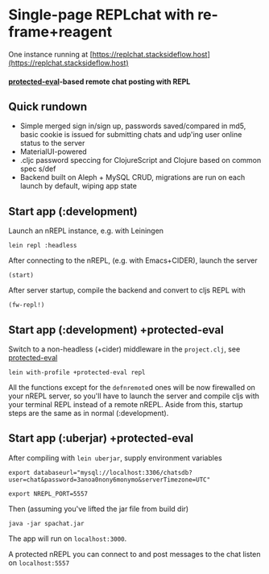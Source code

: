 # Single-page REPLchat with re-frame+reagent

 One instance running at [https://replchat.stacksideflow.host](https://replchat.stacksideflow.host)

####  [protected-eval](github.com/stacksideflow/protected-eval)-based remote chat posting with  REPL

## Quick rundown

- Simple merged sign in/sign up, passwords saved/compared in md5, basic cookie is issued for submitting chats and udp'ing user online status to the server
- MaterialUI-powered
- .cljc password speccing for ClojureScript and Clojure based on common spec s/def
- Backend built on Aleph + MySQL CRUD, migrations are run on each launch by default, wiping app state

## Start app (:development)

Launch an nREPL instance, e.g. with Leiningen

`lein repl :headless`

After connecting to the nREPL, (e.g. with Emacs+CIDER), launch the server

`(start)`

After server startup, compile the backend and convert to cljs REPL with

`(fw-repl!)`

## Start app (:development) +protected-eval

Switch to a non-headless (+cider) middleware in the `project.clj`, see [protected-eval](github.com/stacksideflow/protected-eval)

`lein with-profile +protected-eval repl`

All the functions except for the `defnremote`d ones will be now firewalled on your nREPL server, so you'll have to launch the server and compile cljs with your terminal REPL instead of a remote nREPL. Aside from this, startup steps are the same as in normal (:development).

## Start app (:uberjar) +protected-eval

After compiling with `lein uberjar`, supply environment variables

`export databaseurl="mysql://localhost:3306/chatsdb?user=chat&password=3anoa0nony6monymo&serverTimezone=UTC"`

`export NREPL_PORT=5557`

Then (assuming you've lifted the jar file from build dir)

`java -jar spachat.jar`


The app will run on `localhost:3000`.

A protected nREPL you can connect to and post messages to the chat listen on `localhost:5557`
